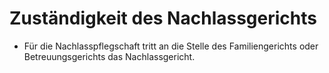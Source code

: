 # Zuständigkeit des Nachlassgerichts

- Für die Nachlasspflegschaft tritt an die Stelle des Familiengerichts oder Betreuungsgerichts das Nachlassgericht.

